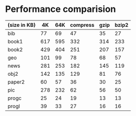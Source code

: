 # Performance comparision

| (size in KB) | 4K  | 64K | compress | gzip | bzip2 |
|--------------|-----|-----|----------|------|-------|
| bib          | 77  | 69  | 47       | 35   | 27    |
| book1        | 617 | 595 | 332      | 314  | 233   |
| book2        | 429 | 404 | 251      | 207  | 157   |
| geo          | 101 | 99  | 78       | 68   | 57    |
| news         | 281 | 253 | 182      | 145  | 119   |
| obj2         | 142 | 135 | 129      | 81   | 76    |
| paper2       | 60  | 57  | 36       | 30   | 25    |
| pic          | 278 | 232 | 62       | 56   | 50    |
| progc        | 25  | 24  | 19       | 13   | 13    |
| progl        | 39  | 33  | 27       | 16   | 16    |